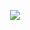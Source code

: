 

<p align="center">
  
  <img src=https://github.com/xae-a12/xae-a12/assets/118143365/01c07049-43b3-4a7e-bfc7-9959fcd78f35/>


</p>
